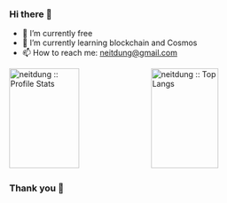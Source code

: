 ### Hi there 👋
- 🔭 I’m currently free
- 🌱 I’m currently learning blockchain and Cosmos
- 📫 How to reach me: <a href="mailto:neitdung@gmail.com">neitdung@gmail.com</a>

<p>
  <img height="180em" width="50%" src="https://github-readme-stats.vercel.app/api?username=neitdung&show_icons=true&theme=synthwave" alt="neitdung :: Profile Stats" />
  <img height="180em" width="49%" styles="align: right" src="https://github-readme-stats.vercel.app/api/top-langs/?username=neitdung&langs_count=10&theme=tokyonight&layout=compact" alt="neitdung :: Top Langs" /></p>
  
### Thank you 🤟
